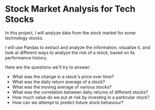 # Stock Market Analysis for Tech Stocks

In this project, I will analyze data from the stock market for some technology stocks. 

I will use Pandas to extract and analyze the information, visualize it, and look at different ways to analyze the risk of a stock, based on its performance history. 

Here are the questions we'll try to answer:

- What was the change in a stock's price over time?
- What was the daily return average of a stock?
- What was the moving average of various stocks?
- What was the correlation between daily returns of different stocks?
- How much value do we put at risk by investing in a particular stock?
- How can we attempt to predict future stock behaviour?
